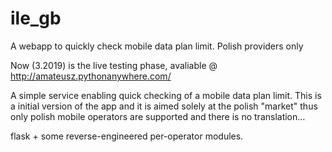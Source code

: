 # ile_gb
A webapp to quickly check mobile data plan limit. Polish providers only

Now (3.2019) is the live testing phase, avaliable @ http://amateusz.pythonanywhere.com/

A simple service enabling quick checking of a mobile data plan limit.
This is a initial version of the app and it is aimed solely at the polish "market" thus only polish mobile operators are supported and there is no translation…

flask + some reverse-engineered per-operator modules.

